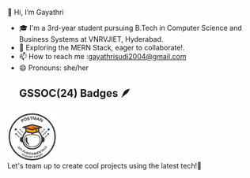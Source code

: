 👋 Hi, I’m Gayathri

- 🎓  I'm a 3rd-year student pursuing B.Tech in Computer Science and Business Systems at VNRVJIET, Hyderabad.
- 🌱 Exploring the MERN Stack, eager to collaborate!.
- 📫 How to reach me :gayathrisudi2004@gmail.com
- 😄 Pronouns: she/her
  ## GSSOC(24) Badges 🪶
<div style='display:flex; align-items:center; gap: 10px;' align='center'>
<img src="https://raw.githubusercontent.com/girlscript/gssoc-website-new/main/public/badges/postman.png" width="100px" height="100px" />
 
</div>
Let's team up to create cool projects using the latest tech!🚀
